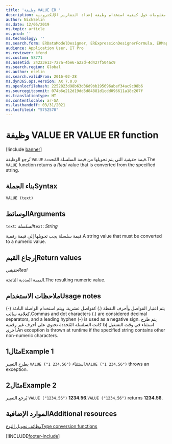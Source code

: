 ```yaml
---
title: 'وظيفة VALUE ER '
description: يوفر هذا الموضوع معلومات حول كيفية استخدام وظيفة إعداد التقارير الإلكترونية VALUE (ER).
author: NickSelin
ms.date: 12/05/2019
ms.topic: article
ms.prod: ''
ms.technology: ''
ms.search.form: ERDataModelDesigner, ERExpressionDesignerFormula, ERMappedFormatDesigner, ERModelMappingDesigner
audience: Application User, IT Pro
ms.reviewer: kfend
ms.custom: 58771
ms.assetid: 24223e13-727a-4be6-a22d-4d427f504ac9
ms.search.region: Global
ms.author: nselin
ms.search.validFrom: 2016-02-28
ms.dyn365.ops.version: AX 7.0.0
ms.openlocfilehash: 2252823d98b63d36d9bb195696abef34ac9c98b6
ms.sourcegitcommit: 074b6e212d19dd5d84881d1cdd096611a18c207f
ms.translationtype: HT
ms.contentlocale: ar-SA
ms.lasthandoff: 03/31/2021
ms.locfileid: "5752570"
---
```

# <a name="value-er-function"></a><span data-ttu-id="24f4a-103">وظيفة VALUE ER </span><span class="sxs-lookup"><span data-stu-id="24f4a-103">VALUE ER function</span></span>

[!include [banner](../includes/banner.md)]

<span data-ttu-id="24f4a-104">تُرجع الوظيفة `VALUE` قيمة *حقيقية* التي يتم تحويلها من قيمة السلسلة المُحددة.</span><span class="sxs-lookup"><span data-stu-id="24f4a-104">The `VALUE` function returns a *Real* value that is converted from the specified string.</span></span>

## <a name="syntax"></a><span data-ttu-id="24f4a-105">بناء الجملة</span><span class="sxs-lookup"><span data-stu-id="24f4a-105">Syntax</span></span>

```vb
VALUE (text)
```

## <a name="arguments"></a><span data-ttu-id="24f4a-106">الوسائط</span><span class="sxs-lookup"><span data-stu-id="24f4a-106">Arguments</span></span>

<span data-ttu-id="24f4a-107">`text`: *السلسلة*</span><span class="sxs-lookup"><span data-stu-id="24f4a-107">`text`: *String*</span></span>

<span data-ttu-id="24f4a-108">قيمة سلسلة يجب تحويلها إلى قيمة رقمية.</span><span class="sxs-lookup"><span data-stu-id="24f4a-108">A string value that must be converted to a numeric value.</span></span>

## <a name="return-values"></a><span data-ttu-id="24f4a-109">إرجاع القيم</span><span class="sxs-lookup"><span data-stu-id="24f4a-109">Return values</span></span>

<span data-ttu-id="24f4a-110">*حقيقي*</span><span class="sxs-lookup"><span data-stu-id="24f4a-110">*Real*</span></span>

<span data-ttu-id="24f4a-111">القيمة العددية الناتجة.</span><span class="sxs-lookup"><span data-stu-id="24f4a-111">The resulting numeric value.</span></span>

## <a name="usage-notes"></a><span data-ttu-id="24f4a-112">ملاحظات الاستخدام</span><span class="sxs-lookup"><span data-stu-id="24f4a-112">Usage notes</span></span>

<span data-ttu-id="24f4a-113">يتم اعتبار الفواصل وأحرف النقطة (.) كفواصل عشرية، ويتم استخدام الواصلة البادئة (-) كعلامة سالب.</span><span class="sxs-lookup"><span data-stu-id="24f4a-113">Commas and dot characters (.) are considered decimal separators, and a leading hyphen (-) is used as a negative sign.</span></span> <span data-ttu-id="24f4a-114">يتم طرح استثناء في وقت التشغيل إذا كانت السلسلة المُحددة تحتوي على أحرف غير رقمية أخرى.</span><span class="sxs-lookup"><span data-stu-id="24f4a-114">An exception is thrown at runtime if the specified string contains other non-numeric characters.</span></span>

## <a name="example-1"></a><span data-ttu-id="24f4a-115">مثال1</span><span class="sxs-lookup"><span data-stu-id="24f4a-115">Example 1</span></span>

<span data-ttu-id="24f4a-116">يطرح التعبير `VALUE ("1 234,56")` استثناء.</span><span class="sxs-lookup"><span data-stu-id="24f4a-116">`VALUE ("1 234,56")` throws an exception.</span></span>

## <a name="example-2"></a><span data-ttu-id="24f4a-117">مثال2</span><span class="sxs-lookup"><span data-stu-id="24f4a-117">Example 2</span></span>

<span data-ttu-id="24f4a-118">يُرجع التعبير `VALUE ("1234,56")` **1234.56**.</span><span class="sxs-lookup"><span data-stu-id="24f4a-118">`VALUE ("1234,56")` returns **1234.56**.</span></span>

## <a name="additional-resources"></a><span data-ttu-id="24f4a-119">الموارد الإضافية</span><span class="sxs-lookup"><span data-stu-id="24f4a-119">Additional resources</span></span>

[<span data-ttu-id="24f4a-120">وظائف تحويل النوع</span><span class="sxs-lookup"><span data-stu-id="24f4a-120">Type conversion functions</span></span>](er-functions-category-type-conversion.md)


[!INCLUDE[footer-include](../../../includes/footer-banner.md)]
